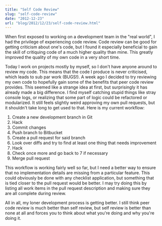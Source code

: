 ```yaml
---
title: "Self Code Review"
slug: "self-code-review"
date: "2012-12-23"
url: "blog/2012/12/23/self-code-review.html"
---
```


When first exposed to working on a development team in the "real world", I had the privilege of experiencing code review. Code review can be good for getting criticism about one's code, but I found it especially beneficial to gain the skill of critiquing code of a much higher quality than mine. This greatly improved the quality of my own code in a very short time.

Today I work on projects mostly by myself, so I don't have anyone around to review my code. This means that the code I produce is never criticised, which leads to sub par work (BUGS!). A week ago I decided to try reviewing my own code to hopefully gain some of the benefits that peer code review provides. This seemed like a strange idea at first, but surprisingly it has already made a big difference. I find myself catching stupid things like stray console logs, or realizing that some part of logic could be refactored or modularized. It still feels slightly weird approving my own pull requests, but it shouldn't take long to get used to that. Here is my current workflow:

1. Create a new development branch in Git
2. Hack
3. Commit changes
4. Push branch to Bitbucket
5. Create a pull request for said branch
6. Look over diffs and try to find at least one thing that needs improvement
7. Hack
8. Check once more and go back to 7 if necessary
9. Merge pull request

This workflow is working fairly well so far, but I need a better way to ensure that no implementation details are missing from a particular feature. This could obviously be done with any checklist application, but something that is tied closer to the pull request would be better. I may try doing this by listing all work items in the pull request description and making sure they are all complete during review.

All in all, my loner development process is getting better. I still think peer code review is much better than self review, but self review is better than none at all and forces you to think about what you're doing and why you're doing it.



